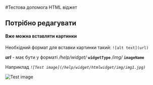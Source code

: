 #Тестова допомога HTML віджет

## Потрібно редагувати

#### Вже можна вставляти картинки

Необхідний формат для вставки картинки такий:
`![alt text](url)`

***url*** - має бути у форматі */help/widget/* **`widgetType`** */img/* **`imageName`**

Наприклад *`![Test image](/help/widget/htmlwidget/img/img1.jpg)`*

![Test image](/help/widget/htmlwidget/img/img1.jpg)

